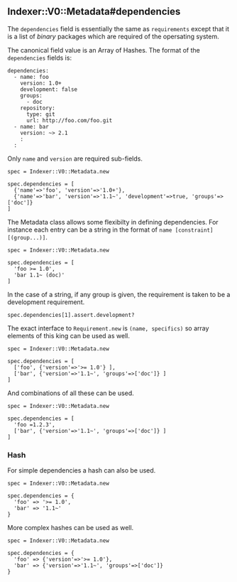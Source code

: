 ## Indexer::V0::Metadata#dependencies

The `dependencies` field is essentially the same as `requirements` except that
it is a list of *binary* packages which are required of the opersating system.

The canonical field value is an Array of Hashes. The format of the
`dependencies` fields is:

    dependencies:
      - name: foo
        version: 1.0+
        development: false
        groups:
          - doc
        repository:
          type: git
          url: http://foo.com/foo.git
      - name: bar
        version: ~> 2.1
        :
      :

Only `name` and `version` are required sub-fields.

    spec = Indexer::V0::Metadata.new

    spec.dependencies = [
      {'name'=>'foo', 'version'=>'1.0+'},
      {'name'=>'bar', 'version'=>'1.1~', 'development'=>true, 'groups'=>['doc']}
    ]

The Metadata class allows some flexibilty in defining dependencies. For instance each
entry can be a string in the format of `name [constraint] [(group...)]`.

    spec = Indexer::V0::Metadata.new

    spec.dependencies = [
      'foo >= 1.0',
      'bar 1.1~ (doc)'
    ]

In the case of a string, if any group is given, the requirement is taken to
be a development requirement.

    spec.dependencies[1].assert.development?

The exact interface to `Requirement.new` is `(name, specifics)` so
array elements of this king can be used as well.

    spec = Indexer::V0::Metadata.new

    spec.dependencies = [
      ['foo', {'version'=>'>= 1.0'} ],
      ['bar', {'version'=>'1.1~', 'groups'=>['doc']} ]
    ]

And combinations of all these can be used.

    spec = Indexer::V0::Metadata.new

    spec.dependencies = [
      'foo =1.2.3',
      ['bar', {'version'=>'1.1~', 'groups'=>['doc']} ]
    ]

### Hash

For simple dependencies a hash can also be used.

    spec = Indexer::V0::Metadata.new

    spec.dependencies = {
      'foo' => '>= 1.0',
      'bar' => '1.1~'
    }

More complex hashes can be used as well.

    spec = Indexer::V0::Metadata.new

    spec.dependencies = {
      'foo' => {'version'=>'>= 1.0'},
      'bar' => {'version'=>'1.1~', 'groups'=>['doc']}
    }

